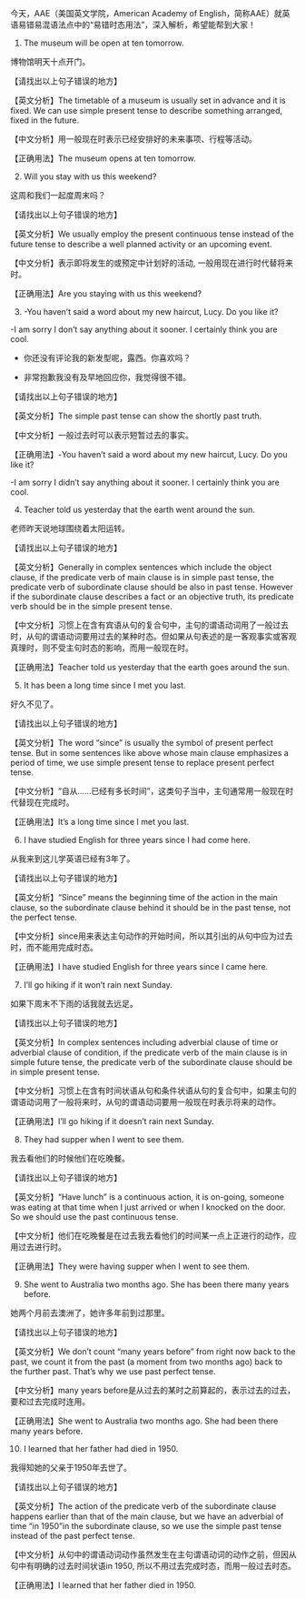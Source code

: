 今天，AAE（美国英文学院，American Academy of English，简称AAE）就英语易错易混语法点中的“易错时态用法”，深入解析，希望能帮到大家！

1. The museum will be open at ten tomorrow.

博物馆明天十点开门。

【请找出以上句子错误的地方】

【英文分析】The timetable of a museum is usually set in advance and it is fixed. We can use simple present tense to describe something arranged, fixed in the future.

【中文分析】用一般现在时表示已经安排好的未来事项、行程等活动。

【正确用法】The museum opens at ten tomorrow.

2. Will you stay with us this weekend?

这周和我们一起度周末吗？

【请找出以上句子错误的地方】

【英文分析】We usually employ the present continuous tense instead of the future tense to describe a well planned activity or an upcoming event.

【中文分析】表示即将发生的或预定中计划好的活动, 一般用现在进行时代替将来时。

【正确用法】Are you staying with us this weekend?

3. -You haven’t said a word about my new haircut, Lucy. Do you like it?

-I am sorry I don’t say anything about it sooner. I certainly think you are cool.

- 你还没有评论我的新发型呢，露西。你喜欢吗？

- 非常抱歉我没有及早地回应你，我觉得很不错。

【请找出以上句子错误的地方】

【英文分析】The simple past tense can show the shortly past truth.

【中文分析】一般过去时可以表示短暂过去的事实。

【正确用法】-You haven’t said a word about my new haircut, Lucy. Do you like it?

-I am sorry I didn’t say anything about it sooner. I certainly think you are cool.

4. Teacher told us yesterday that the earth went around the sun.

老师昨天说地球围绕着太阳运转。

【请找出以上句子错误的地方】

【英文分析】Generally in complex sentences which include the object clause, if the predicate verb of main clause is in simple past tense, the predicate verb of subordinate clause should be also in past tense. However if the subordinate clause describes a fact or an objective truth, its predicate verb should be in the simple present tense.

【中文分析】习惯上在含有宾语从句的复合句中，主句的谓语动词用了一般过去时，从句的谓语动词要用过去的某种时态。但如果从句表述的是一客观事实或客观真理时，则不受主句时态的影响，而用一般现在时。

【正确用法】Teacher told us yesterday that the earth goes around the sun.

5. It has been a long time since I met you last.

好久不见了。

【请找出以上句子错误的地方】

【英文分析】The word “since” is usually the symbol of present perfect tense. But in some sentences like above whose main clause emphasizes a period of time, we use simple present tense to replace present perfect tense.

【中文分析】“自从......已经有多长时间”，这类句子当中，主句通常用一般现在时代替现在完成时。

【正确用法】It’s a long time since I met you last.

6. I have studied English for three years since I had come here.

从我来到这儿学英语已经有3年了。

【请找出以上句子错误的地方】

【英文分析】“Since” means the beginning time of the action in the main clause, so the subordinate clause behind it should be in the past tense, not the perfect tense.

【中文分析】since用来表达主句动作的开始时间，所以其引出的从句中应为过去时，而不能用完成时态。

【正确用法】I have studied English for three years since I came here.

7. I’ll go hiking if it won’t rain next Sunday.

如果下周末不下雨的话我就去远足。

【请找出以上句子错误的地方】

【英文分析】In complex sentences including adverbial clause of time or adverbial clause of condition, if the predicate verb of the main clause is in simple future tense, the predicate verb of the subordinate clause should be in simple present tense.

【中文分析】习惯上在含有时间状语从句和条件状语从句的复合句中，如果主句的谓语动词用了一般将来时，从句的谓语动词要用一般现在时表示将来的动作。

【正确用法】I’ll go hiking if it doesn’t rain next Sunday.

8. They had supper when I went to see them.

我去看他们的时候他们在吃晚餐。

【请找出以上句子错误的地方】

【英文分析】“Have lunch” is a continuous action, it is on-going, someone was eating at that time when I just arrived or when I knocked on the door. So we should use the past continuous tense.

【中文分析】他们在吃晚餐是在过去我去看他们的时间某一点上正进行的动作，应用过去进行时。

【正确用法】They were having supper when I went to see them.

9. She went to Australia two months ago. She has been there many years before.

她两个月前去澳洲了，她许多年前到过那里。

【请找出以上句子错误的地方】

【英文分析】We don’t count “many years before” from right now back to the past, we count it from the past (a moment from two months ago) back to the further past. That’s why we use past perfect tense.

【中文分析】many years before是从过去的某时之前算起的，表示过去的过去，要和过去完成时连用。

【正确用法】She went to Australia two months ago. She had been there many years before.

10. I learned that her father had died in 1950.

我得知她的父亲于1950年去世了。

【请找出以上句子错误的地方】

【英文分析】The action of the predicate verb of the subordinate clause happens earlier than that of the main clause, but we have an adverbial of time “in 1950”in the subordinate clause, so we use the simple past tense instead of the past perfect tense.

【中文分析】从句中的谓语动词动作虽然发生在主句谓语动词的动作之前，但因从句中有明确的过去时间状语in 1950, 所以不用过去完成时态，而用一般过去时态。

【正确用法】I learned that her father died in 1950.